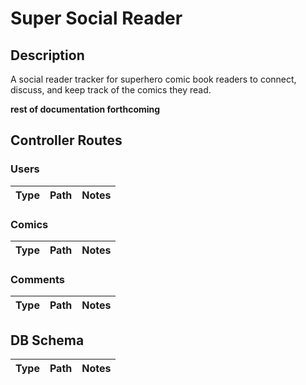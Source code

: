 # Super Social Reader
## Description
A social reader tracker for superhero comic book readers to connect, discuss, and keep track of the comics they read.

__rest of documentation forthcoming__

## Controller Routes
### Users
| Type | Path | Notes
| ------- | ------- | ------- |
### Comics
| Type | Path | Notes
| ------- | ------- | ------- |
### Comments
| Type | Path | Notes
| ------- | ------- | ------- |

## DB Schema
| Type | Path | Notes
| ------- | ------- | ------- |